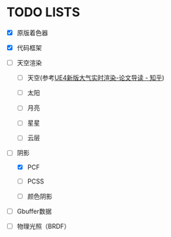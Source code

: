 # TODO LISTS

- [x] 原版着色器

- [x] 代码框架

- [ ] 天空渲染
  
  - [ ] 天空(参考[UE4新版大气实时渲染-论文导读 - 知乎](https://zhuanlan.zhihu.com/p/150963038))
  
  - [ ] 太阳
  
  - [ ] 月亮
  
  - [ ] 星星
  
  - [ ] 云层

- [ ] 阴影
  
  - [x] PCF
  
  - [ ] PCSS
  
  - [ ] 颜色阴影

- [ ] Gbuffer数据

- [ ] 物理光照（BRDF）


